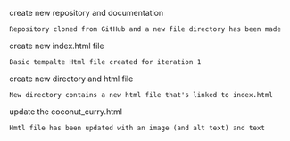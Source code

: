 create new repository and documentation 

    Repository cloned from GitHub and a new file directory has been made

create new index.html file

    Basic tempalte Html file created for iteration 1

create new directory and html file

    New directory contains a new html file that's linked to index.html

update the coconut_curry.html

    Hmtl file has been updated with an image (and alt text) and text 
